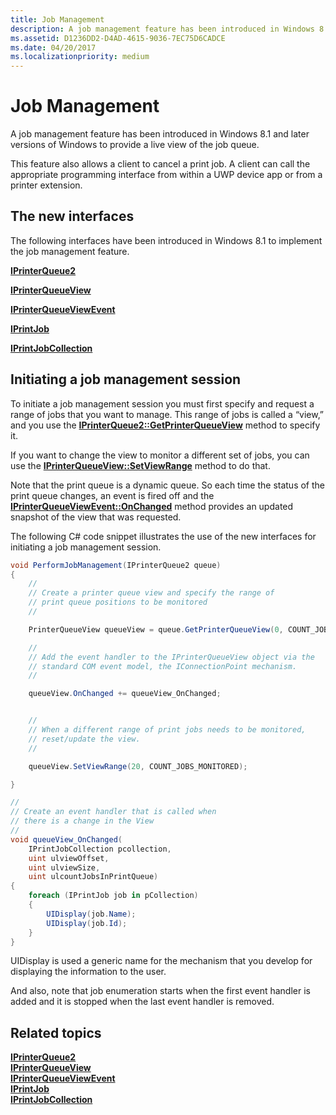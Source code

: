 ```yaml
---
title: Job Management
description: A job management feature has been introduced in Windows 8.1 and later versions of Windows to provide a live view of the job queue.
ms.assetid: D1236DD2-D4AD-4615-9036-7EC75D6CADCE
ms.date: 04/20/2017
ms.localizationpriority: medium
---
```


# Job Management


A job management feature has been introduced in Windows 8.1 and later versions of Windows to provide a live view of the job queue.

This feature also allows a client to cancel a print job. A client can call the appropriate programming interface from within a UWP device app or from a printer extension.

## The new interfaces


The following interfaces have been introduced in Windows 8.1 to implement the job management feature.

[**IPrinterQueue2**](https://docs.microsoft.com/windows-hardware/drivers/ddi/printerextension/nn-printerextension-iprinterqueue2)

[**IPrinterQueueView**](https://docs.microsoft.com/windows-hardware/drivers/ddi/printerextension/nn-printerextension-iprinterqueueview)

[**IPrinterQueueViewEvent**](https://docs.microsoft.com/windows-hardware/drivers/ddi/printerextension/nn-printerextension-iprinterqueueviewevent)

[**IPrintJob**](https://docs.microsoft.com/windows-hardware/drivers/ddi/printerextension/nn-printerextension-iprintjob)

[**IPrintJobCollection**](https://docs.microsoft.com/windows-hardware/drivers/ddi/printerextension/nn-printerextension-iprintjobcollection)

## Initiating a job management session


To initiate a job management session you must first specify and request a range of jobs that you want to manage. This range of jobs is called a “view,” and you use the [**IPrinterQueue2::GetPrinterQueueView**](https://docs.microsoft.com/windows-hardware/drivers/ddi/printerextension/nf-printerextension-iprinterqueue2-getprinterqueueview) method to specify it.

If you want to change the view to monitor a different set of jobs, you can use the [**IPrinterQueueView::SetViewRange**](https://docs.microsoft.com/windows-hardware/drivers/ddi/printerextension/nf-printerextension-iprinterqueueview-setviewrange) method to do that.

Note that the print queue is a dynamic queue. So each time the status of the print queue changes, an event is fired off and the [**IPrinterQueueViewEvent::OnChanged**](https://docs.microsoft.com/windows-hardware/drivers/ddi/printerextension/nf-printerextension-iprinterqueueviewevent-onchanged) method provides an updated snapshot of the view that was requested.

The following C# code snippet illustrates the use of the new interfaces for initiating a job management session.

```csharp
void PerformJobManagement(IPrinterQueue2 queue)
{
    //
    // Create a printer queue view and specify the range of
    // print queue positions to be monitored
    //

    PrinterQueueView queueView = queue.GetPrinterQueueView(0, COUNT_JOBS_MONITORED);

    //
    // Add the event handler to the IPrinterQueueView object via the 
    // standard COM event model, the IConnectionPoint mechanism.
    //

    queueView.OnChanged += queueView_OnChanged;


    //
    // When a different range of print jobs needs to be monitored, 
    // reset/update the view.
    //

    queueView.SetViewRange(20, COUNT_JOBS_MONITORED);

}

//
// Create an event handler that is called when
// there is a change in the View
//
void queueView_OnChanged(
    IPrintJobCollection pcollection,
    uint ulviewOffset,
    uint ulviewSize,
    uint ulcountJobsInPrintQueue)
{
    foreach (IPrintJob job in pCollection)
    {
        UIDisplay(job.Name);
        UIDisplay(job.Id);
    }
}
```

UIDisplay is used a generic name for the mechanism that you develop for displaying the information to the user.

And also, note that job enumeration starts when the first event handler is added and it is stopped when the last event handler is removed.

## Related topics
[**IPrinterQueue2**](https://docs.microsoft.com/windows-hardware/drivers/ddi/printerextension/nn-printerextension-iprinterqueue2)  
[**IPrinterQueueView**](https://docs.microsoft.com/windows-hardware/drivers/ddi/printerextension/nn-printerextension-iprinterqueueview)  
[**IPrinterQueueViewEvent**](https://docs.microsoft.com/windows-hardware/drivers/ddi/printerextension/nn-printerextension-iprinterqueueviewevent)  
[**IPrintJob**](https://docs.microsoft.com/windows-hardware/drivers/ddi/printerextension/nn-printerextension-iprintjob)  
[**IPrintJobCollection**](https://docs.microsoft.com/windows-hardware/drivers/ddi/printerextension/nn-printerextension-iprintjobcollection)  




